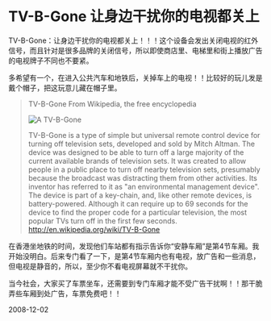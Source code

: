 # TV-B-Gone 让身边干扰你的电视都关上

TV-B-Gone：让身边干扰你的电视都关上！！！这个设备会发出关闭电视的红外信号，而且针对是很多品牌的关闭信号，所以即使商店里、电梯里和街上播放广告的电视牌子不同也不要紧。

多希望有一个，在进入公共汽车和地铁后，关掉车上的电视！！比较好的玩儿发是戴个帽子，把这玩意儿藏在帽子里。

> TV-B-Gone
> From Wikipedia, the free encyclopedia
> 
> ![A TV-B-Gone](http://upload.wikimedia.org/wikipedia/commons/thumb/e/e7/TV-B-Gone.jpg/180px-TV-B-Gone.jpg)
> 
> TV-B-Gone is a type of simple but universal remote control device for turning off television sets, developed and sold by Mitch Altman. The device was designed to be able to turn off a large majority of the current available brands of television sets. It was created to allow people in a public place to turn off nearby television sets, presumably because the broadcast was distracting them from other activities. Its inventor has referred to it as "an environmental management device". The device is part of a key-chain, and, like other remote devices, is battery-powered. Although it can require up to 69 seconds for the device to find the proper code for a particular television, the most popular TVs turn off in the first few seconds.
> http://en.wikipedia.org/wiki/TV-B-Gone

在香港坐地铁的时间，发现他们车站都有指示告诉你“安静车厢”是第4节车厢。我开始没明白。后来专门看了一下，是第4节车厢内也有电视，放广告和一些消息，但电视是静音的，所以，至少你不看电视屏幕就不干扰你。

当今社会，大家买了车票坐车，还需要到专门车厢才能不受广告干扰啊！！那干脆弄些车厢到处广告，车票免费吧！！

2008-12-02
